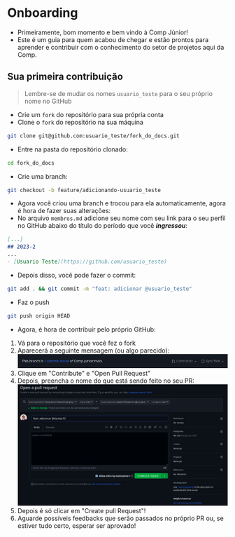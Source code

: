 # Onboarding

- Primeiramente, bom momento e bem vindo à Comp Júnior!
- Este é um guia para quem acabou de chegar e estão prontos para aprender e contribuir com o conhecimento do setor de projetos aqui da Comp.

## Sua primeira contribuição

> Lembre-se de mudar os nomes `usuario_teste` para o seu próprio nome no GitHub

- Crie um `fork` do repositório para sua própria conta
- Clone o `fork` do repositório na sua máquina

```bash
git clone git@github.com:usuario_teste/fork_do_docs.git
```

- Entre na pasta do repositório clonado:

```bash
cd fork_do_docs
```

- Crie uma branch:

```bash
git checkout -b feature/adicionando-usuario_teste
```

- Agora você criou uma branch e trocou para ela automaticamente, agora é hora de fazer suas alterações:
- No arquivo `membros.md` adicione seu nome com seu link para o seu perfil no GitHub abaixo do título do período que você ***ingressou***:

```markdown
[...]
## 2023-2
...
- [Usuario Teste](https://github.com/usuario_teste)
```

- Depois disso, você pode fazer o commit:

```bash
git add . && git commit -m "feat: adicionar @usuario_teste"
```

- Faz o push

```bash
git push origin HEAD
```

- Agora, é hora de contribuir pelo próprio GitHub:

1. Vá para o repositório que você fez o fork
2. Aparecerá a seguinte mensagem (ou algo parecido): ![](./imagens/branch-contribute.png)
3. Clique em "Contribute" e "Open Pull Request"
4. Depois, preencha o nome do que está sendo feito no seu PR:![](./imagens/open-pr.png)
5. Depois é só clicar em "Create pull Request"!
6. Aguarde possíveis feedbacks que serão passados no próprio PR ou, se estiver tudo certo, esperar ser aprovado!
